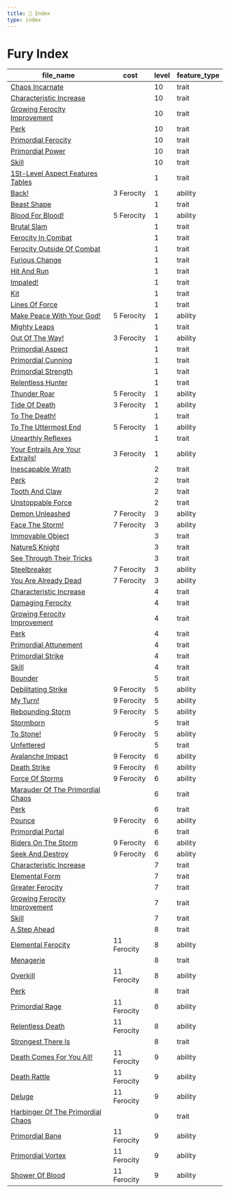 ```yaml
---
title: 📑 Index
type: index
---
```


# Fury Index

| file_name                                                                                           | cost        | level | feature_type |
| --------------------------------------------------------------------------------------------------- | ----------- | ----- | ------------ |
| [Chaos Incarnate](10th-Level%20Features/Chaos%20Incarnate)                                          |             | 10    | trait        |
| [Characteristic Increase](10th-Level%20Features/Characteristic%20Increase)                          |             | 10    | trait        |
| [Growing Ferocity Improvement](10th-Level%20Features/Growing%20Ferocity%20Improvement)              |             | 10    | trait        |
| [Perk](10th-Level%20Features/Perk)                                                                  |             | 10    | trait        |
| [Primordial Ferocity](10th-Level%20Features/Primordial%20Ferocity)                                  |             | 10    | trait        |
| [Primordial Power](10th-Level%20Features/Primordial%20Power)                                        |             | 10    | trait        |
| [Skill](10th-Level%20Features/Skill)                                                                |             | 10    | trait        |
| [1St-Level Aspect Features Tables](1st-Level%20Features/1St-Level%20Aspect%20Features%20Tables)     |             | 1     | trait        |
| [Back!](1st-Level%20Features/Back%21)                                                               | 3 Ferocity  | 1     | ability      |
| [Beast Shape](1st-Level%20Features/Beast%20Shape)                                                   |             | 1     | trait        |
| [Blood For Blood!](1st-Level%20Features/Blood%20For%20Blood%21)                                     | 5 Ferocity  | 1     | ability      |
| [Brutal Slam](1st-Level%20Features/Brutal%20Slam)                                                   |             | 1     | trait        |
| [Ferocity In Combat](1st-Level%20Features/Ferocity%20In%20Combat)                                   |             | 1     | trait        |
| [Ferocity Outside Of Combat](1st-Level%20Features/Ferocity%20Outside%20Of%20Combat)                 |             | 1     | trait        |
| [Furious Change](1st-Level%20Features/Furious%20Change)                                             |             | 1     | trait        |
| [Hit And Run](1st-Level%20Features/Hit%20And%20Run)                                                 |             | 1     | trait        |
| [Impaled!](1st-Level%20Features/Impaled%21)                                                         |             | 1     | trait        |
| [Kit](1st-Level%20Features/Kit)                                                                     |             | 1     | trait        |
| [Lines Of Force](1st-Level%20Features/Lines%20Of%20Force)                                           |             | 1     | trait        |
| [Make Peace With Your God!](1st-Level%20Features/Make%20Peace%20With%20Your%20God%21)               | 5 Ferocity  | 1     | ability      |
| [Mighty Leaps](1st-Level%20Features/Mighty%20Leaps)                                                 |             | 1     | trait        |
| [Out Of The Way!](1st-Level%20Features/Out%20Of%20The%20Way%21)                                     | 3 Ferocity  | 1     | ability      |
| [Primordial Aspect](1st-Level%20Features/Primordial%20Aspect)                                       |             | 1     | trait        |
| [Primordial Cunning](1st-Level%20Features/Primordial%20Cunning)                                     |             | 1     | trait        |
| [Primordial Strength](1st-Level%20Features/Primordial%20Strength)                                   |             | 1     | trait        |
| [Relentless Hunter](1st-Level%20Features/Relentless%20Hunter)                                       |             | 1     | trait        |
| [Thunder Roar](1st-Level%20Features/Thunder%20Roar)                                                 | 5 Ferocity  | 1     | ability      |
| [Tide Of Death](1st-Level%20Features/Tide%20Of%20Death)                                             | 3 Ferocity  | 1     | ability      |
| [To The Death!](1st-Level%20Features/To%20The%20Death%21)                                           |             | 1     | trait        |
| [To The Uttermost End](1st-Level%20Features/To%20The%20Uttermost%20End)                             | 5 Ferocity  | 1     | ability      |
| [Unearthly Reflexes](1st-Level%20Features/Unearthly%20Reflexes)                                     |             | 1     | trait        |
| [Your Entrails Are Your Extrails!](1st-Level%20Features/Your%20Entrails%20Are%20Your%20Extrails%21) | 3 Ferocity  | 1     | ability      |
| [Inescapable Wrath](2nd-Level%20Features/Inescapable%20Wrath)                                       |             | 2     | trait        |
| [Perk](2nd-Level%20Features/Perk)                                                                   |             | 2     | trait        |
| [Tooth And Claw](2nd-Level%20Features/Tooth%20And%20Claw)                                           |             | 2     | trait        |
| [Unstoppable Force](2nd-Level%20Features/Unstoppable%20Force)                                       |             | 2     | trait        |
| [Demon Unleashed](3rd-Level%20Features/Demon%20Unleashed)                                           | 7 Ferocity  | 3     | ability      |
| [Face The Storm!](3rd-Level%20Features/Face%20The%20Storm%21)                                       | 7 Ferocity  | 3     | ability      |
| [Immovable Object](3rd-Level%20Features/Immovable%20Object)                                         |             | 3     | trait        |
| [NatureS Knight](3rd-Level%20Features/NatureS%20Knight)                                             |             | 3     | trait        |
| [See Through Their Tricks](3rd-Level%20Features/See%20Through%20Their%20Tricks)                     |             | 3     | trait        |
| [Steelbreaker](3rd-Level%20Features/Steelbreaker)                                                   | 7 Ferocity  | 3     | ability      |
| [You Are Already Dead](3rd-Level%20Features/You%20Are%20Already%20Dead)                             | 7 Ferocity  | 3     | ability      |
| [Characteristic Increase](4th-Level%20Features/Characteristic%20Increase)                           |             | 4     | trait        |
| [Damaging Ferocity](4th-Level%20Features/Damaging%20Ferocity)                                       |             | 4     | trait        |
| [Growing Ferocity Improvement](4th-Level%20Features/Growing%20Ferocity%20Improvement)               |             | 4     | trait        |
| [Perk](4th-Level%20Features/Perk)                                                                   |             | 4     | trait        |
| [Primordial Attunement](4th-Level%20Features/Primordial%20Attunement)                               |             | 4     | trait        |
| [Primordial Strike](4th-Level%20Features/Primordial%20Strike)                                       |             | 4     | trait        |
| [Skill](4th-Level%20Features/Skill)                                                                 |             | 4     | trait        |
| [Bounder](5th-Level%20Features/Bounder)                                                             |             | 5     | trait        |
| [Debilitating Strike](5th-Level%20Features/Debilitating%20Strike)                                   | 9 Ferocity  | 5     | ability      |
| [My Turn!](5th-Level%20Features/My%20Turn%21)                                                       | 9 Ferocity  | 5     | ability      |
| [Rebounding Storm](5th-Level%20Features/Rebounding%20Storm)                                         | 9 Ferocity  | 5     | ability      |
| [Stormborn](5th-Level%20Features/Stormborn)                                                         |             | 5     | trait        |
| [To Stone!](5th-Level%20Features/To%20Stone%21)                                                     | 9 Ferocity  | 5     | ability      |
| [Unfettered](5th-Level%20Features/Unfettered)                                                       |             | 5     | trait        |
| [Avalanche Impact](6th-Level%20Features/Avalanche%20Impact)                                         | 9 Ferocity  | 6     | ability      |
| [Death Strike](6th-Level%20Features/Death%20Strike)                                                 | 9 Ferocity  | 6     | ability      |
| [Force Of Storms](6th-Level%20Features/Force%20Of%20Storms)                                         | 9 Ferocity  | 6     | ability      |
| [Marauder Of The Primordial Chaos](6th-Level%20Features/Marauder%20Of%20The%20Primordial%20Chaos)   |             | 6     | trait        |
| [Perk](6th-Level%20Features/Perk)                                                                   |             | 6     | trait        |
| [Pounce](6th-Level%20Features/Pounce)                                                               | 9 Ferocity  | 6     | ability      |
| [Primordial Portal](6th-Level%20Features/Primordial%20Portal)                                       |             | 6     | trait        |
| [Riders On The Storm](6th-Level%20Features/Riders%20On%20The%20Storm)                               | 9 Ferocity  | 6     | ability      |
| [Seek And Destroy](6th-Level%20Features/Seek%20And%20Destroy)                                       | 9 Ferocity  | 6     | ability      |
| [Characteristic Increase](7th-Level%20Features/Characteristic%20Increase)                           |             | 7     | trait        |
| [Elemental Form](7th-Level%20Features/Elemental%20Form)                                             |             | 7     | trait        |
| [Greater Ferocity](7th-Level%20Features/Greater%20Ferocity)                                         |             | 7     | trait        |
| [Growing Ferocity Improvement](7th-Level%20Features/Growing%20Ferocity%20Improvement)               |             | 7     | trait        |
| [Skill](7th-Level%20Features/Skill)                                                                 |             | 7     | trait        |
| [A Step Ahead](8th-Level%20Features/A%20Step%20Ahead)                                               |             | 8     | trait        |
| [Elemental Ferocity](8th-Level%20Features/Elemental%20Ferocity)                                     | 11 Ferocity | 8     | ability      |
| [Menagerie](8th-Level%20Features/Menagerie)                                                         |             | 8     | trait        |
| [Overkill](8th-Level%20Features/Overkill)                                                           | 11 Ferocity | 8     | ability      |
| [Perk](8th-Level%20Features/Perk)                                                                   |             | 8     | trait        |
| [Primordial Rage](8th-Level%20Features/Primordial%20Rage)                                           | 11 Ferocity | 8     | ability      |
| [Relentless Death](8th-Level%20Features/Relentless%20Death)                                         | 11 Ferocity | 8     | ability      |
| [Strongest There Is](8th-Level%20Features/Strongest%20There%20Is)                                   |             | 8     | trait        |
| [Death Comes For You All!](9th-Level%20Features/Death%20Comes%20For%20You%20All%21)                 | 11 Ferocity | 9     | ability      |
| [Death Rattle](9th-Level%20Features/Death%20Rattle)                                                 | 11 Ferocity | 9     | ability      |
| [Deluge](9th-Level%20Features/Deluge)                                                               | 11 Ferocity | 9     | ability      |
| [Harbinger Of The Primordial Chaos](9th-Level%20Features/Harbinger%20Of%20The%20Primordial%20Chaos) |             | 9     | trait        |
| [Primordial Bane](9th-Level%20Features/Primordial%20Bane)                                           | 11 Ferocity | 9     | ability      |
| [Primordial Vortex](9th-Level%20Features/Primordial%20Vortex)                                       | 11 Ferocity | 9     | ability      |
| [Shower Of Blood](9th-Level%20Features/Shower%20Of%20Blood)                                         | 11 Ferocity | 9     | ability      |
